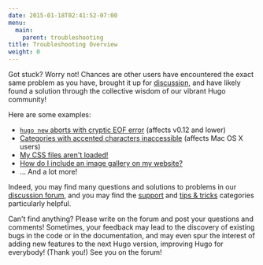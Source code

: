 ```yaml
---
date: 2015-01-18T02:41:52-07:00
menu:
  main:
    parent: troubleshooting
title: Troubleshooting Overview
weight: 0
---
```


Got stuck?  Worry not!  Chances are other users have encountered
the exact same problem as you have, brought it up for
[discussion](http://discuss.gohugo.io/), and have likely found a solution
through the collective wisdom of our vibrant Hugo community!

Here are some examples:

* [`hugo new` aborts with cryptic EOF error](/troubleshooting/strange-eof-error/) (affects v0.12 and lower)
* [Categories with accented characters inaccessible](/troubleshooting/categories-with-accented-characters/) (affects Mac OS&nbsp;X users)
* [My CSS files aren't loaded!](http://discuss.gohugo.io/t/deployment-workflow/90/15)
* [How do I include an image gallery on my website?](http://discuss.gohugo.io/t/image-gallery/594)
* ... And a lot more!

Indeed, you may find many questions and solutions
to problems in our [discussion forum](http://discuss.gohugo.io/),
and you may find the [support](http://discuss.gohugo.io/category/support)
and [tips & tricks](http://discuss.gohugo.io/category/tips-tricks)
categories particularly helpful.

Can't find anything?  Please write on the forum and post your questions
and comments!  Sometimes, your feedback may lead to the discovery of
existing bugs in the code or in the documentation, and may even spur
the interest of adding new features to the next Hugo version, improving
Hugo for everybody!  (Thank you!)  See you on the forum!

